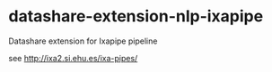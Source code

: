 # datashare-extension-nlp-ixapipe
Datashare extension for Ixapipe pipeline

see http://ixa2.si.ehu.es/ixa-pipes/
